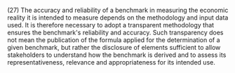 (27) The accuracy and reliability of a benchmark in measuring the economic reality it is intended to measure depends on the methodology and input data used. It is therefore necessary to adopt a transparent methodology that ensures the benchmark's reliability and accuracy. Such transparency does not mean the publication of the formula applied for the determination of a given benchmark, but rather the disclosure of elements sufficient to allow stakeholders to understand how the benchmark is derived and to assess its representativeness, relevance and appropriateness for its intended use.